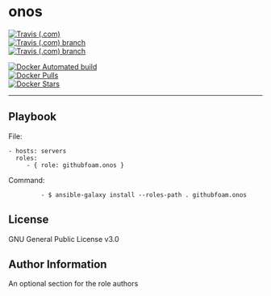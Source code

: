 onos
=========


[![Travis (.com)](https://img.shields.io/travis/com/githubfoam/ansible-role-onos.svg)](https://travis-ci.com/githubfoam/ansible-role-onos/)    
[![Travis (.com) branch](https://img.shields.io/travis/com/githubfoam/ansible-role-onos/master.svg?style=plastic)](https://travis-ci.com/githubfoam/ansible-role-onos/)  
[![Travis (.com) branch](https://img.shields.io/travis/com/githubfoam/ansible-role-onos/ubuntu-18.04.svg?style=plastic)](https://travis-ci.com/githubfoam/ansible-role-onos/)

[![Docker Automated build](https://img.shields.io/docker/automated/dockerfoam/onos.svg?style=plastic)](https://hub.docker.com/r/dockerfoam/onos/)  
[![Docker Pulls](https://img.shields.io/docker/pulls/dockerfoam/onos.svg?style=plastic)](https://hub.docker.com/r/dockerfoam/onos/)  
[![Docker Stars](https://img.shields.io/docker/stars/dockerfoam/onos.svg?style=plastic)](https://hub.docker.com/r/dockerfoam/onos/)

----------------

Playbook
----------------


File:

    - hosts: servers
      roles:
         - { role: githubfoam.onos }

Command:

             - $ ansible-galaxy install --roles-path . githubfoam.onos


License
-------

GNU General Public License v3.0

Author Information
------------------

An optional section for the role authors
